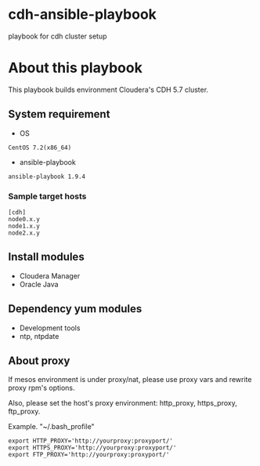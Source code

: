 # cdh-ansible-playbook
playbook for cdh cluster setup

# About this playbook
This playbook builds environment Cloudera's CDH 5.7 cluster.

## System requirement
- OS
```
CentOS 7.2(x86_64)
```
- ansible-playbook
```
ansible-playbook 1.9.4
```

### Sample target hosts
```
[cdh]
node0.x.y
node1.x.y
node2.x.y
```

## Install modules
- Cloudera Manager
- Oracle Java 

## Dependency yum modules
- Development tools
- ntp, ntpdate

## About proxy
If mesos environment is under proxy/nat, please use proxy vars and rewrite proxy rpm's options.

Also, please set the host's proxy environment:  http_proxy, https_proxy, ftp_proxy.

Example. "~/.bash_profile"
```
export HTTP_PROXY='http://yourproxy:proxyport/'
export HTTPS_PROXY='http://yourproxy:proxyport/'
export FTP_PROXY='http://yourproxy:proxyport/'
```
